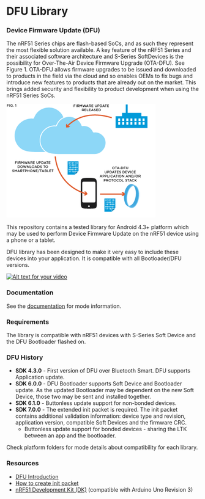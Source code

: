 # DFU Library

### Device Firmware Update (DFU)

The nRF51 Series chips are flash-based SoCs, and as such they represent the most flexible solution available. A key feature of the nRF51 Series and their associated software architecture
and S-Series SoftDevices is the possibility for Over-The-Air Device Firmware Upgrade (OTA-DFU). See Figure 1. OTA-DFU allows firmware upgrades to be issued and downloaded to products 
in the field via the cloud and so enables OEMs to fix bugs and introduce new features to products that are already out on the market. 
This brings added security and flexibility to product development when using the nRF51 Series SoCs.

![Device Firmware Update](resources/dfu.png)

This repository contains a tested library for Android 4.3+ platform which may be used to perform Device Firmware Update on the nRF51 device using a phone or a tablet.

DFU library has been designed to make it very easy to include these devices into your application. It is compatible with all Bootloader/DFU versions.

[![Alt text for your video](http://img.youtube.com/vi/LdY2m_bZTgE/0.jpg)](http://youtu.be/LdY2m_bZTgE)

### Documentation

See the [documentation](documentation) for mode information.

### Requirements

The library is compatible with nRF51 devices with S-Series Soft Device and the DFU Bootloader flashed on. 

### DFU History

* **SDK 4.3.0** - First version of DFU over Bluetooth Smart. DFU supports Application update.
* **SDK 6.0.0** - DFU Bootloader supports Soft Device and Bootloader update. As the updated Bootloader may be dependent on the new Soft Device, those two may be sent and installed together.
* **SDK 6.1.0** - Buttonless update support for non-bonded devices.
* **SDK 7.0.0** - The extended init packet is required. The init packet contains additional validation information: device type and revision, application version, compatible Soft Devices and the firmware CRC.
    - Buttonless update support for bonded devices - sharing the LTK between an app and the bootloader.

Check platform folders for mode details about compatibility for each library.

### Resources

- [DFU Introduction](http://developer.nordicsemi.com/nRF51_SDK/doc/7.2.0/s110/html/a00062.html "BLE Bootloader/DFU")
- [How to create init packet](https://github.com/NordicSemiconductor/nRF-Master-Control-Panel/tree/master/init%20packet%20handling "Init packet handling")
- [nRF51 Development Kit (DK)](http://www.nordicsemi.com/eng/Products/nRF51-DK "nRF51 DK") (compatible with Arduino Uno Revision 3)
